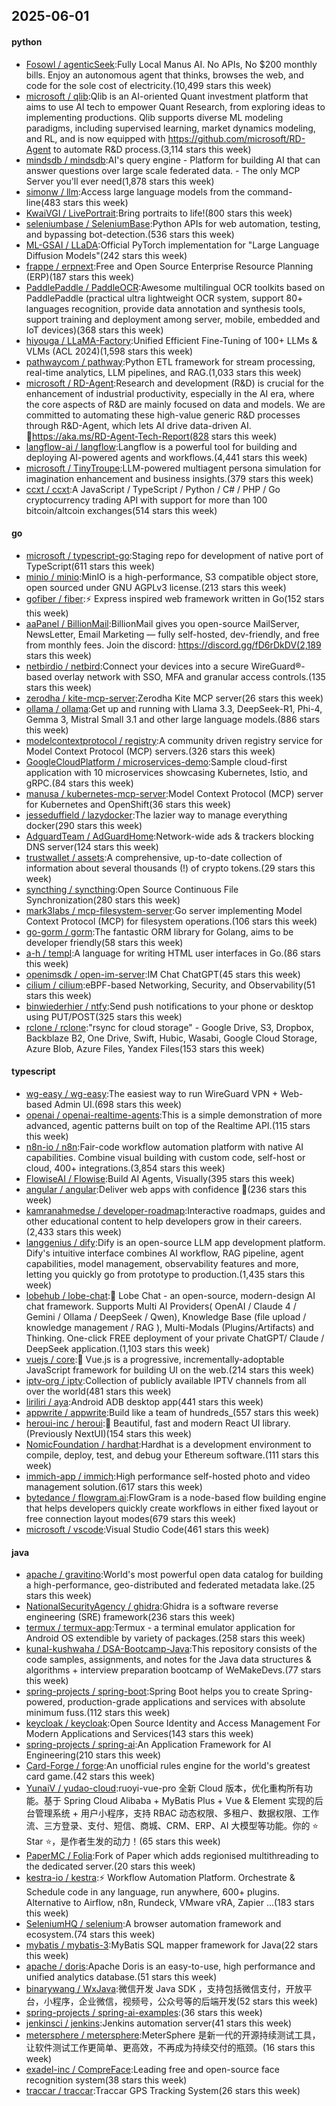 ## 2025-06-01

#### python
* [Fosowl / agenticSeek](https://github.com/Fosowl/agenticSeek):Fully Local Manus AI. No APIs, No $200 monthly bills. Enjoy an autonomous agent that thinks, browses the web, and code for the sole cost of electricity.(10,499 stars this week)
* [microsoft / qlib](https://github.com/microsoft/qlib):Qlib is an AI-oriented Quant investment platform that aims to use AI tech to empower Quant Research, from exploring ideas to implementing productions. Qlib supports diverse ML modeling paradigms, including supervised learning, market dynamics modeling, and RL, and is now equipped with https://github.com/microsoft/RD-Agent to automate R&D process.(3,114 stars this week)
* [mindsdb / mindsdb](https://github.com/mindsdb/mindsdb):AI's query engine - Platform for building AI that can answer questions over large scale federated data. - The only MCP Server you'll ever need(1,878 stars this week)
* [simonw / llm](https://github.com/simonw/llm):Access large language models from the command-line(483 stars this week)
* [KwaiVGI / LivePortrait](https://github.com/KwaiVGI/LivePortrait):Bring portraits to life!(800 stars this week)
* [seleniumbase / SeleniumBase](https://github.com/seleniumbase/SeleniumBase):Python APIs for web automation, testing, and bypassing bot-detection.(536 stars this week)
* [ML-GSAI / LLaDA](https://github.com/ML-GSAI/LLaDA):Official PyTorch implementation for "Large Language Diffusion Models"(242 stars this week)
* [frappe / erpnext](https://github.com/frappe/erpnext):Free and Open Source Enterprise Resource Planning (ERP)(187 stars this week)
* [PaddlePaddle / PaddleOCR](https://github.com/PaddlePaddle/PaddleOCR):Awesome multilingual OCR toolkits based on PaddlePaddle (practical ultra lightweight OCR system, support 80+ languages recognition, provide data annotation and synthesis tools, support training and deployment among server, mobile, embedded and IoT devices)(368 stars this week)
* [hiyouga / LLaMA-Factory](https://github.com/hiyouga/LLaMA-Factory):Unified Efficient Fine-Tuning of 100+ LLMs & VLMs (ACL 2024)(1,598 stars this week)
* [pathwaycom / pathway](https://github.com/pathwaycom/pathway):Python ETL framework for stream processing, real-time analytics, LLM pipelines, and RAG.(1,033 stars this week)
* [microsoft / RD-Agent](https://github.com/microsoft/RD-Agent):Research and development (R&D) is crucial for the enhancement of industrial productivity, especially in the AI era, where the core aspects of R&D are mainly focused on data and models. We are committed to automating these high-value generic R&D processes through R&D-Agent, which lets AI drive data-driven AI. 🔗https://aka.ms/RD-Agent-Tech-Report(828 stars this week)
* [langflow-ai / langflow](https://github.com/langflow-ai/langflow):Langflow is a powerful tool for building and deploying AI-powered agents and workflows.(4,441 stars this week)
* [microsoft / TinyTroupe](https://github.com/microsoft/TinyTroupe):LLM-powered multiagent persona simulation for imagination enhancement and business insights.(379 stars this week)
* [ccxt / ccxt](https://github.com/ccxt/ccxt):A JavaScript / TypeScript / Python / C# / PHP / Go cryptocurrency trading API with support for more than 100 bitcoin/altcoin exchanges(514 stars this week)

#### go
* [microsoft / typescript-go](https://github.com/microsoft/typescript-go):Staging repo for development of native port of TypeScript(611 stars this week)
* [minio / minio](https://github.com/minio/minio):MinIO is a high-performance, S3 compatible object store, open sourced under GNU AGPLv3 license.(213 stars this week)
* [gofiber / fiber](https://github.com/gofiber/fiber):⚡️ Express inspired web framework written in Go(152 stars this week)
* [aaPanel / BillionMail](https://github.com/aaPanel/BillionMail):BillionMail gives you open-source MailServer, NewsLetter, Email Marketing — fully self-hosted, dev-friendly, and free from monthly fees. Join the discord: https://discord.gg/fD6rDkDV(2,189 stars this week)
* [netbirdio / netbird](https://github.com/netbirdio/netbird):Connect your devices into a secure WireGuard®-based overlay network with SSO, MFA and granular access controls.(135 stars this week)
* [zerodha / kite-mcp-server](https://github.com/zerodha/kite-mcp-server):Zerodha Kite MCP server(26 stars this week)
* [ollama / ollama](https://github.com/ollama/ollama):Get up and running with Llama 3.3, DeepSeek-R1, Phi-4, Gemma 3, Mistral Small 3.1 and other large language models.(886 stars this week)
* [modelcontextprotocol / registry](https://github.com/modelcontextprotocol/registry):A community driven registry service for Model Context Protocol (MCP) servers.(326 stars this week)
* [GoogleCloudPlatform / microservices-demo](https://github.com/GoogleCloudPlatform/microservices-demo):Sample cloud-first application with 10 microservices showcasing Kubernetes, Istio, and gRPC.(84 stars this week)
* [manusa / kubernetes-mcp-server](https://github.com/manusa/kubernetes-mcp-server):Model Context Protocol (MCP) server for Kubernetes and OpenShift(36 stars this week)
* [jesseduffield / lazydocker](https://github.com/jesseduffield/lazydocker):The lazier way to manage everything docker(290 stars this week)
* [AdguardTeam / AdGuardHome](https://github.com/AdguardTeam/AdGuardHome):Network-wide ads & trackers blocking DNS server(124 stars this week)
* [trustwallet / assets](https://github.com/trustwallet/assets):A comprehensive, up-to-date collection of information about several thousands (!) of crypto tokens.(29 stars this week)
* [syncthing / syncthing](https://github.com/syncthing/syncthing):Open Source Continuous File Synchronization(280 stars this week)
* [mark3labs / mcp-filesystem-server](https://github.com/mark3labs/mcp-filesystem-server):Go server implementing Model Context Protocol (MCP) for filesystem operations.(106 stars this week)
* [go-gorm / gorm](https://github.com/go-gorm/gorm):The fantastic ORM library for Golang, aims to be developer friendly(58 stars this week)
* [a-h / templ](https://github.com/a-h/templ):A language for writing HTML user interfaces in Go.(86 stars this week)
* [openimsdk / open-im-server](https://github.com/openimsdk/open-im-server):IM Chat ChatGPT(45 stars this week)
* [cilium / cilium](https://github.com/cilium/cilium):eBPF-based Networking, Security, and Observability(51 stars this week)
* [binwiederhier / ntfy](https://github.com/binwiederhier/ntfy):Send push notifications to your phone or desktop using PUT/POST(325 stars this week)
* [rclone / rclone](https://github.com/rclone/rclone):"rsync for cloud storage" - Google Drive, S3, Dropbox, Backblaze B2, One Drive, Swift, Hubic, Wasabi, Google Cloud Storage, Azure Blob, Azure Files, Yandex Files(153 stars this week)

#### typescript
* [wg-easy / wg-easy](https://github.com/wg-easy/wg-easy):The easiest way to run WireGuard VPN + Web-based Admin UI.(698 stars this week)
* [openai / openai-realtime-agents](https://github.com/openai/openai-realtime-agents):This is a simple demonstration of more advanced, agentic patterns built on top of the Realtime API.(115 stars this week)
* [n8n-io / n8n](https://github.com/n8n-io/n8n):Fair-code workflow automation platform with native AI capabilities. Combine visual building with custom code, self-host or cloud, 400+ integrations.(3,854 stars this week)
* [FlowiseAI / Flowise](https://github.com/FlowiseAI/Flowise):Build AI Agents, Visually(395 stars this week)
* [angular / angular](https://github.com/angular/angular):Deliver web apps with confidence 🚀(236 stars this week)
* [kamranahmedse / developer-roadmap](https://github.com/kamranahmedse/developer-roadmap):Interactive roadmaps, guides and other educational content to help developers grow in their careers.(2,433 stars this week)
* [langgenius / dify](https://github.com/langgenius/dify):Dify is an open-source LLM app development platform. Dify's intuitive interface combines AI workflow, RAG pipeline, agent capabilities, model management, observability features and more, letting you quickly go from prototype to production.(1,435 stars this week)
* [lobehub / lobe-chat](https://github.com/lobehub/lobe-chat):🤯 Lobe Chat - an open-source, modern-design AI chat framework. Supports Multi AI Providers( OpenAI / Claude 4 / Gemini / Ollama / DeepSeek / Qwen), Knowledge Base (file upload / knowledge management / RAG ), Multi-Modals (Plugins/Artifacts) and Thinking. One-click FREE deployment of your private ChatGPT/ Claude / DeepSeek application.(1,103 stars this week)
* [vuejs / core](https://github.com/vuejs/core):🖖 Vue.js is a progressive, incrementally-adoptable JavaScript framework for building UI on the web.(214 stars this week)
* [iptv-org / iptv](https://github.com/iptv-org/iptv):Collection of publicly available IPTV channels from all over the world(481 stars this week)
* [liriliri / aya](https://github.com/liriliri/aya):Android ADB desktop app(441 stars this week)
* [appwrite / appwrite](https://github.com/appwrite/appwrite):Build like a team of hundreds_(557 stars this week)
* [heroui-inc / heroui](https://github.com/heroui-inc/heroui):🚀 Beautiful, fast and modern React UI library. (Previously NextUI)(154 stars this week)
* [NomicFoundation / hardhat](https://github.com/NomicFoundation/hardhat):Hardhat is a development environment to compile, deploy, test, and debug your Ethereum software.(111 stars this week)
* [immich-app / immich](https://github.com/immich-app/immich):High performance self-hosted photo and video management solution.(617 stars this week)
* [bytedance / flowgram.ai](https://github.com/bytedance/flowgram.ai):FlowGram is a node-based flow building engine that helps developers quickly create workflows in either fixed layout or free connection layout modes(679 stars this week)
* [microsoft / vscode](https://github.com/microsoft/vscode):Visual Studio Code(461 stars this week)

#### java
* [apache / gravitino](https://github.com/apache/gravitino):World's most powerful open data catalog for building a high-performance, geo-distributed and federated metadata lake.(25 stars this week)
* [NationalSecurityAgency / ghidra](https://github.com/NationalSecurityAgency/ghidra):Ghidra is a software reverse engineering (SRE) framework(236 stars this week)
* [termux / termux-app](https://github.com/termux/termux-app):Termux - a terminal emulator application for Android OS extendible by variety of packages.(258 stars this week)
* [kunal-kushwaha / DSA-Bootcamp-Java](https://github.com/kunal-kushwaha/DSA-Bootcamp-Java):This repository consists of the code samples, assignments, and notes for the Java data structures & algorithms + interview preparation bootcamp of WeMakeDevs.(77 stars this week)
* [spring-projects / spring-boot](https://github.com/spring-projects/spring-boot):Spring Boot helps you to create Spring-powered, production-grade applications and services with absolute minimum fuss.(112 stars this week)
* [keycloak / keycloak](https://github.com/keycloak/keycloak):Open Source Identity and Access Management For Modern Applications and Services(143 stars this week)
* [spring-projects / spring-ai](https://github.com/spring-projects/spring-ai):An Application Framework for AI Engineering(210 stars this week)
* [Card-Forge / forge](https://github.com/Card-Forge/forge):An unofficial rules engine for the world's greatest card game.(42 stars this week)
* [YunaiV / yudao-cloud](https://github.com/YunaiV/yudao-cloud):ruoyi-vue-pro 全新 Cloud 版本，优化重构所有功能。基于 Spring Cloud Alibaba + MyBatis Plus + Vue & Element 实现的后台管理系统 + 用户小程序，支持 RBAC 动态权限、多租户、数据权限、工作流、三方登录、支付、短信、商城、CRM、ERP、AI 大模型等功能。你的 ⭐️ Star ⭐️，是作者生发的动力！(65 stars this week)
* [PaperMC / Folia](https://github.com/PaperMC/Folia):Fork of Paper which adds regionised multithreading to the dedicated server.(20 stars this week)
* [kestra-io / kestra](https://github.com/kestra-io/kestra):⚡ Workflow Automation Platform. Orchestrate & Schedule code in any language, run anywhere, 600+ plugins. Alternative to Airflow, n8n, Rundeck, VMware vRA, Zapier ...(183 stars this week)
* [SeleniumHQ / selenium](https://github.com/SeleniumHQ/selenium):A browser automation framework and ecosystem.(74 stars this week)
* [mybatis / mybatis-3](https://github.com/mybatis/mybatis-3):MyBatis SQL mapper framework for Java(22 stars this week)
* [apache / doris](https://github.com/apache/doris):Apache Doris is an easy-to-use, high performance and unified analytics database.(51 stars this week)
* [binarywang / WxJava](https://github.com/binarywang/WxJava):微信开发 Java SDK ，支持包括微信支付，开放平台，小程序，企业微信，视频号，公众号等的后端开发(52 stars this week)
* [spring-projects / spring-ai-examples](https://github.com/spring-projects/spring-ai-examples):(36 stars this week)
* [jenkinsci / jenkins](https://github.com/jenkinsci/jenkins):Jenkins automation server(41 stars this week)
* [metersphere / metersphere](https://github.com/metersphere/metersphere):MeterSphere 是新一代的开源持续测试工具，让软件测试工作更简单、更高效，不再成为持续交付的瓶颈。(16 stars this week)
* [exadel-inc / CompreFace](https://github.com/exadel-inc/CompreFace):Leading free and open-source face recognition system(38 stars this week)
* [traccar / traccar](https://github.com/traccar/traccar):Traccar GPS Tracking System(26 stars this week)
